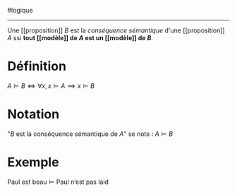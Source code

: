 #logique

---

Une [[proposition]] $B$ est la _conséquence sémantique_ d'une [[proposition]] $A$ ssi **tout [[modèle]] de $A$ est un [[modèle]] de $B$**.

# Définition
$A\models B \iff \forall x, x\models A \implies x\models B$

# Notation
"$B$ est la conséquence sémantique de $A$" se note :
$A \models B$

# Exemple
$\text{Paul est beau} \models \text{Paul n'est pas laid}$
